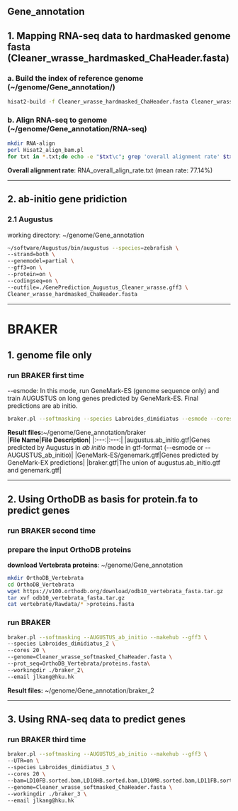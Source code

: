 Gene_annotation
---------------
## 1. Mapping RNA-seq data to hardmasked genome fasta (Cleaner_wrasse_hardmasked_ChaHeader.fasta)
### a. Build the index of reference genome (~/genome/Gene_annotation/)
```bash
hisat2-build -f Cleaner_wrasse_hardmasked_ChaHeader.fasta Cleaner_wrasse
```
### b. Align RNA-seq to genome (~/genome/Gene_annotation/RNA-seq)
```bash
mkdir RNA-align
perl Hisat2_align_bam.pl
for txt in *.txt;do echo -e "$txt\c"; grep 'overall alignment rate' $txt|perl -alne 'print "\t$F[0]"';done >RNA_overall_align_rate.txt
```
**Overall alignment rate**: RNA_overall_align_rate.txt (mean rate: 77.14%)
***
## 2. ab-initio gene pridiction
### 2.1 Augustus
working directory:  ~/genome/Gene_annotation  
```bash
~/software/Augustus/bin/augustus --species=zebrafish \
--strand=both \
--genemodel=partial \
--gff3=on \
--protein=on \
--codingseq=on \
--outfile=./GenePrediction_Augustus_Cleaner_wrasse.gff3 \
Cleaner_wrasse_hardmasked_ChaHeader.fasta
```
***
# BRAKER
## 1. genome file only
### run BRAKER first time
--esmode: In this mode, run GeneMark-ES (genome sequence only) and train AUGUSTUS on long genes predicted by GeneMark-ES. Final predictions are ab initio.  
```bash
braker.pl --softmasking --species Labroides_dimidiatus --esmode --cores 20 --genome=Cleaner_wrasse_softmasked_ChaHeader.fasta
```
**Result files:**~/genome/Gene_annotation/braker  
|**File Name**|**File Description**|
|:---:|:---:|
|augustus.ab_initio.gtf|Genes predicted by Augustus in *ab initio* mode in gtf-format (--esmode or --AUGUSTUS_ab_initio)|
|GeneMark-ES/genemark.gtf|Genes predicted by GeneMark-EX predictions|
|braker.gtf|The union of augustus.ab_initio.gtf and genemark.gtf|
***
## 2. Using OrthoDB as basis for protein.fa to predict genes
### run BRAKER second time
### prepare the input OrthoDB proteins  
**download Vertebrata proteins**: ~/genome/Gene_annotation  
```bash
mkdir OrthoDB_Vertebrata
cd OrthoDB_Vertebrata
wget https://v100.orthodb.org/download/odb10_vertebrata_fasta.tar.gz
tar xvf odb10_vertebrata_fasta.tar.gz
cat vertebrate/Rawdata/* >proteins.fasta
```
### run BRAKER
```bash
braker.pl --softmasking --AUGUSTUS_ab_initio --makehub --gff3 \
--species Labroides_dimidiatus_2 \
--cores 20 \
--genome=Cleaner_wrasse_softmasked_ChaHeader.fasta \
--prot_seq=OrthoDB_Vertebrata/proteins.fasta\
--workingdir ./braker_2\
--email jlkang@hku.hk
```
**Result files:** ~/genome/Gene_annotation/braker_2  
***
## 3. Using RNA-seq data to predict genes
### run BRAKER third time
```bash
braker.pl --softmasking --AUGUSTUS_ab_initio --makehub --gff3 \
--UTR=on \
--species Labroides_dimidiatus_3 \
--cores 20 \
--bam=LD10FB.sorted.bam,LD10HB.sorted.bam,LD10MB.sorted.bam,LD11FB.sorted.bam,LD11HB.sorted.bam,LD11MB.sorted.bam,LD12FB.sorted.bam,LD12HB.sorted.bam,LD12MB.sorted.bam,LD13FB.sorted.bam,LD13HB.sorted.bam,LD13MB.sorted.bam,LD14FB.sorted.bam,LD14HB.sorted.bam,LD14MB.sorted.bam,LD15FB.sorted.bam,LD15HB.sorted.bam,LD15MB.sorted.bam,LD16FB.sorted.bam,LD16HB.sorted.bam,LD16MB.sorted.bam,LD17FB.sorted.bam,LD17HB.sorted.bam,LD17MB.sorted.bam,LD18FB.sorted.bam,LD18HB.sorted.bam,LD18MB.sorted.bam,LD19FB.sorted.bam,LD19HB.sorted.bam,LD19MB.sorted.bam,LD1FB.sorted.bam,LD1HB.sorted.bam,LD1MB.sorted.bam,LD20FB.sorted.bam,LD20HB.sorted.bam,LD20MB.sorted.bam,LD21FB.sorted.bam,LD21HB.sorted.bam,LD21MB.sorted.bam,LD22FB.sorted.bam,LD22HB.sorted.bam,LD22MB.sorted.bam,LD23FB.sorted.bam,LD23HB.sorted.bam,LD23MB.sorted.bam,LD24FB.sorted.bam,LD24HB.sorted.bam,LD24MB.sorted.bam,LD25FB.sorted.bam,LD25HB.sorted.bam,LD25MB.sorted.bam,LD26FB.sorted.bam,LD26HB.sorted.bam,LD26MB.sorted.bam,LD27FB.sorted.bam,LD27HB.sorted.bam,LD27MB.sorted.bam,LD28FB.sorted.bam,LD28HB.sorted.bam,LD28MB.sorted.bam,LD29FB.sorted.bam,LD29HB.sorted.bam,LD29MB.sorted.bam,LD2FB.sorted.bam,LD2HB.sorted.bam,LD2MB.sorted.bam,LD30FB.sorted.bam,LD30HB.sorted.bam,LD30MB.sorted.bam,LD3FB.sorted.bam,LD3HB.sorted.bam,LD3MB.sorted.bam,LD4FB.sorted.bam,LD4HB.sorted.bam,LD4MB.sorted.bam,LD5FB.sorted.bam,LD5HB.sorted.bam,LD5MB.sorted.bam,LD6FB.sorted.bam,LD6HB.sorted.bam,LD6MB.sorted.bam,LD7FB.sorted.bam,LD7HB.sorted.bam,LD7MB.sorted.bam,LD8FB.sorted.bam,LD8HB.sorted.bam,LD8MB.sorted.bam,LD9FB.sorted.bam,LD9HB.sorted.bam,LD9MB.sorted.bam \
--genome=Cleaner_wrasse_softmasked_ChaHeader.fasta \
--workingdir ./braker_3 \
--email jlkang@hku.hk
```
